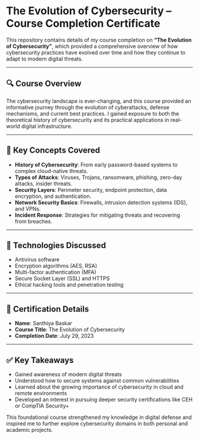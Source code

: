 # The Evolution of Cybersecurity – Course Completion Certificate

This repository contains details of my course completion on **“The Evolution of Cybersecurity”**, which provided a comprehensive overview of how cybersecurity practices have evolved over time and how they continue to adapt to modern digital threats.

---

## 🔍 Course Overview

The cybersecurity landscape is ever-changing, and this course provided an informative journey through the evolution of cyberattacks, defense mechanisms, and current best practices. I gained exposure to both the theoretical history of cybersecurity and its practical applications in real-world digital infrastructure.

---

## 🧠 Key Concepts Covered

- **History of Cybersecurity**: From early password-based systems to complex cloud-native threats.
- **Types of Attacks**: Viruses, Trojans, ransomware, phishing, zero-day attacks, insider threats.
- **Security Layers**: Perimeter security, endpoint protection, data encryption, and authentication.
- **Network Security Basics**: Firewalls, intrusion detection systems (IDS), and VPNs.
- **Incident Response**: Strategies for mitigating threats and recovering from breaches.

---

## 🔧 Technologies Discussed

- Antivirus software
- Encryption algorithms (AES, RSA)
- Multi-factor authentication (MFA)
- Secure Socket Layer (SSL) and HTTPS
- Ethical hacking tools and penetration testing

---

## 🧾 Certification Details

- **Name**: Santhiya Baskar  
- **Course Title**: The Evolution of Cybersecurity  
- **Completion Date**: July 29, 2023  

---

## ✅ Key Takeaways

- Gained awareness of modern digital threats  
- Understood how to secure systems against common vulnerabilities  
- Learned about the growing importance of cybersecurity in cloud and remote environments  
- Developed an interest in pursuing deeper security certifications like CEH or CompTIA Security+  

This foundational course strengthened my knowledge in digital defense and inspired me to further explore cybersecurity domains in both personal and academic projects.

